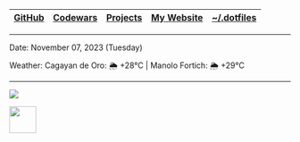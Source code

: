 | [GitHub](https://github.com/egargo) | [Codewars](https://www.codewars.com/users/egargo) | [Projects](https://github.com/egargo?tab=repositories) | [My Website](https://egargo.xyz) | [~/.dotfiles](https://github.com/egargo/dotfiles) |
| - | - | - | - | - |

---

Date: November 07, 2023 (Tuesday)

Weather: Cagayan de Oro: 🌦   +28°C | Manolo Fortich: 🌦   +29°C

---

![](https://github-readme-stats.vercel.app/api?username=egargo&count_private=true&show_icons=true&hide=issues&hide_border=true&theme=tokyonight)

<img height="48" src="https://skillicons.dev/icons?i=linux,git,github,githubactions,neovim,docker,rust,actix,bash,python,vercel,raspberrypi,perl,nodejs,js,ts,express,svelte,react,postman,go,cpp,c,figma,html,css,java,vscode" />

